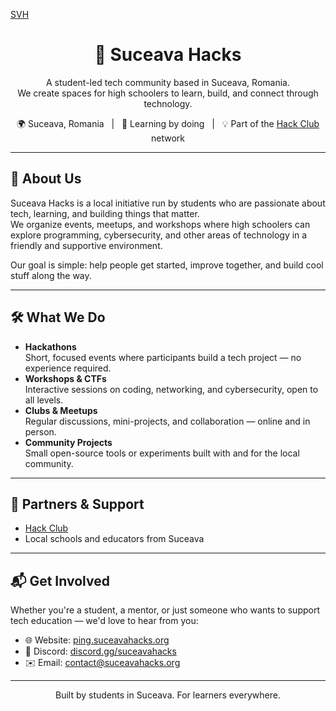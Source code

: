 [SVH](https://hc-cdn.hel1.your-objectstorage.com/s/v3/2ee325876ef7ba25553cb27e9c7402dcf566f954_svh.png)
<h1 align="center">🚀 Suceava Hacks</h1>

<p align="center">
  A student-led tech community based in Suceava, Romania.
  <br>
  We create spaces for high schoolers to learn, build, and connect through technology.
</p>

<p align="center">
  🌍 Suceava, Romania &nbsp; | &nbsp; 🧠 Learning by doing &nbsp; | &nbsp; 💡 Part of the <a href="https://hackclub.com">Hack Club</a> network
</p>

---

## 🎯 About Us

Suceava Hacks is a local initiative run by students who are passionate about tech, learning, and building things that matter.  
We organize events, meetups, and workshops where high schoolers can explore programming, cybersecurity, and other areas of technology in a friendly and supportive environment.

Our goal is simple: help people get started, improve together, and build cool stuff along the way.

---

## 🛠️ What We Do

- **Hackathons**  
  Short, focused events where participants build a tech project — no experience required.
- **Workshops & CTFs**  
  Interactive sessions on coding, networking, and cybersecurity, open to all levels.
- **Clubs & Meetups**  
  Regular discussions, mini-projects, and collaboration — online and in person.
- **Community Projects**  
  Small open-source tools or experiments built with and for the local community.

---

## 🤝 Partners & Support

- [Hack Club](https://hackclub.com)  
- Local schools and educators from Suceava

---

## 📬 Get Involved

Whether you're a student, a mentor, or just someone who wants to support tech education — we'd love to hear from you:

- 🌐 Website: [ping.suceavahacks.org](https://ping.suceavahacks.org)  
- 💬 Discord: [discord.gg/suceavahacks](https://discord.gg/suceavahacks)  
- ✉️ Email: [contact@suceavahacks.org](mailto:contact@suceavahacks.org)

---

<p align="center">
  Built by students in Suceava. For learners everywhere.
</p>
